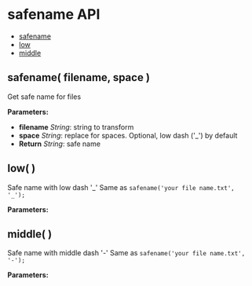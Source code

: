 safename API
============


- [safename](#safename)
- [low](#low)
- [middle](#middle)

<a name="safename"></a>
safename( filename, space )
------------------------------------------------------------

Get safe name for files

**Parameters:**

- **filename** *String*: string to transform
- **space** *String*: replace for spaces. Optional, low dash (&#x27;_&#x27;) by default
- **Return** *String*: safe name




<a name="low"></a>
low(  )
------------------------------------------------------------

Safe name with low dash '_'
Same as `safename('your file name.txt', '_');`

**Parameters:**





<a name="middle"></a>
middle(  )
------------------------------------------------------------

Safe name with middle dash '-'
Same as `safename('your file name.txt', '-');`

**Parameters:**






